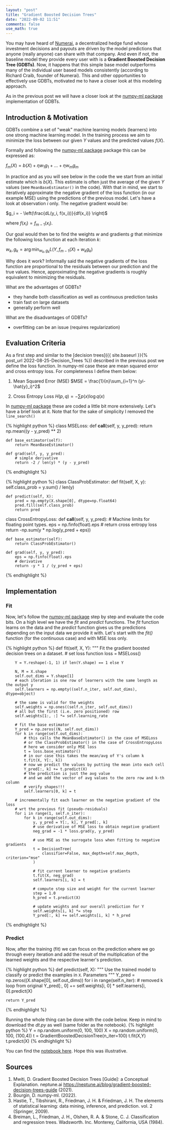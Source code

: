 ```yaml
---
layout: "post"
title: "Gradient Boosted Decision Trees"
date: "2022-09-02 11:51"
comments: false
use_math: true
---
```


You may have heard of [Numerai](https://numer.ai/), a decentralized hedge fund whose investment decisions and payouts are driven by the model predictions that anyone (really anyone) can share with that company. And even if not, the baseline model they provide every user with is a **Gradient Boosted Decision Tree (GDBTs)**. Now, it happens that this simple base model outperforms many of the individual user based models consistently (according to Richard Craib, founder of Numerai).
This and other opportunities to effectively use GDBTs, motivated me to have a closer look at this modeling approach. 

As in the previous post we will have a closer look at the [numpy-ml package](https://numpy-ml.readthedocs.io/en/latest/) implementation of GDBTs. 

## Introduction & Motivation

GDBTs combine a set of "weak" machine learning models (learners) into one strong machine learning model. In the training process we aim to minimize the loss between our given $Y$ values and the predicted values $f(X)$. 

Formally and following the [numpy-ml package](https://numpy-ml.readthedocs.io/en/latest/) package this can be expressed as:

$f_m(X) = b(X) + \eta w_1 g_1 + \ldots + \eta w_m g_m$

In practice and as you will see below in the code the we start from an initial estimate which is $b(X)$. This estimate is often just the average of the given $Y$ values (see `MeanBaseEstimator()` in the code). With that in mind, we start to iteratively approximate the negative gradient of the loss function (in our example MSE) using the predictions of the previous model. 
Let's have a look at observation $i$ only. The negative gradient would be:

$g_i = - \left(\frac{dL(y_i, f(x_i))}{df(x_i)} \right)$

where $f(x_i)=f_{m-1}(x_i)$.

Our goal would then be to find the weights $w$ and gradients $g$ that minimize the following loss function at each iteration $k$:

$w_k, g_k = \arg \min_{w_k, g_k} L(Y, f_{m-1}(X) + w_k g_k)$


Why does it work? Informally said the negative gradients of the loss function are proportional to the residuals between our prediction and the true values. Hence, approximating the negative gradients is roughly equivalent to minimizing the residuals. 

What are the advantages of GDBTs?

- they handle both classification as well as continuous prediction tasks
- train fast on large datasets
- generally perform well

What are the disadvantages of GDBTs?

- overfitting can be an issue (requires regularization)

## Evaluation Criteria

As a first step and similar to the [decision trees]({{ site.baseurl }}{% post_url 2022-08-25-Decision_Trees %}) described in the previous post we define the loss function. In numpy-ml case these are mean squared error and cross entropy loss. For completeness I define them below:

1. Mean Squared Error (MSE)
$MSE = \frac{1}{n}\sum_{i=1}^n (yi-\hat{y}_i)^2$

2. Cross Entropy Loss 
$H(p,q) = -\sum p(x) \log q(x)$


In [numpy-ml package](https://numpy-ml.readthedocs.io/en/latest/) these are coded a little bit more extensively. Let's have a brief look at it. Note that for the sake of simplicity I removed the `line_search()`

{% highlight python %}
class MSELoss:
    def __call__(self, y, y_pred):
        return np.mean((y - y_pred) ** 2)

    def base_estimator(self):
        return MeanBaseEstimator()

    def grad(self, y, y_pred):
        # simple derivative
        return -2 / len(y) * (y - y_pred)
{% endhighlight %}


{% highlight python %}
class ClassProbEstimator:
    def fit(self, X, y):
        self.class_prob = y.sum() / len(y)

    def predict(self, X):
        pred = np.empty(X.shape[0], dtype=np.float64)
        pred.fill(self.class_prob)
        return pred

class CrossEntropyLoss:
    def __call__(self, y, y_pred):
        # Machine limits for floating point types.
        eps = np.finfo(float).eps
        # return cross entropy loss
        return -np.sum(y * np.log(y_pred + eps))

    def base_estimator(self):
        return ClassProbEstimator()

    def grad(self, y, y_pred):
        eps = np.finfo(float).eps
        # derivative
        return -y * 1 / (y_pred + eps)
{% endhighlight %}

## Implementation

### Fit

Now, let's follow the [numpy-ml package](https://numpy-ml.readthedocs.io/en/latest/) step by step and evaluate the code bits. On a high level we have the *fit* and *predict* functions. The *fit* function learns on the data and the *predict* function gives us the predictions depending on the input data we provide it with. Let's start with the *fit()* function (for the continuous case) and with MSE loss only.

{% highlight python %}
    def fit(self, X, Y):
        """
        Fit the gradient boosted decision trees on a dataset.
        # set loss function
        loss = MSELoss()

        Y = Y.reshape(-1, 1) if len(Y.shape) == 1 else Y

        N, M = X.shape
        self.out_dims = Y.shape[1]
        # each iteration is one row of learners with the same length as the output y
        self.learners = np.empty((self.n_iter, self.out_dims), dtype=object)

        # the same is valid for the weights
        self.weights = np.ones((self.n_iter, self.out_dims))
        # all but the first (i.e. zero positioned) row
        self.weights[1:, :] *= self.learning_rate

        # fit the base estimator
        Y_pred = np.zeros((N, self.out_dims))
        for k in range(self.out_dims):
            # this calls the MeanBaseEstimator() in the case of MSELoss
            # or the ClassProbEstimator() in the case of CrossEntropyLoss
            # here we consider only MSE loss
            t = loss.base_estimator()
            # in our case this takes the mean/avg of Y's column k
            t.fit(X, Y[:, k])
            # now we predict the values by putting the mean into each cell
            Y_pred[:, k] += t.predict(X)
            # the prediction is just the avg value
            # and we add the vector of avg values to the zero row and k-th column
            # verify shapes!!!
            self.learners[0, k] = t

        # incrementally fit each learner on the negative gradient of the loss
        # wrt the previous fit (pseudo-residuals)
        for i in range(1, self.n_iter):
            for k in range(self.out_dims):
                y, y_pred = Y[:, k], Y_pred[:, k]
                # use derivative of MSE loss to obtain negative gradient
                neg_grad = -1 * loss.grad(y, y_pred)

                # use MSE as the surrogate loss when fitting to negative gradients
                t = DecisionTree(
                    classifier=False, max_depth=self.max_depth, criterion="mse"
                )

                # fit current learner to negative gradients
                t.fit(X, neg_grad)
                self.learners[i, k] = t

                # compute step size and weight for the current learner
                step = 1.0
                h_pred = t.predict(X)

                # update weights and our overall prediction for Y
                self.weights[i, k] *= step
                Y_pred[:, k] += self.weights[i, k] * h_pred
{% endhighlight %}




### Predict

Now, after the training (fit) we can focus on the prediction where we go through every iteration and add the result of the multiplication of the learned weights and the respective learner's prediction. 


{% highlight python %}
def predict(self, X):
    """
    Use the trained model to classify or predict the examples in `X`.
    Parameters 
    """
    Y_pred = np.zeros((X.shape[0], self.out_dims))
    for i in range(self.n_iter):
        # removed k loop from original
        Y_pred[:, 0] += self.weights[i, 0] * self.learners[i, 0].predict(X)

    return Y_pred
{% endhighlight %}

Running the whole thing can be done with the code below. Keep in mind to download the *dt.py* as well (same folder as the notebook).
{% highlight python %}
Y = np.random.uniform(0, 100, 100)
X = np.random.uniform(0, 100, (100,4))
t = GradientBoostedDecisionTree(n_iter=100)
t.fit(X,Y)
t.predict(X)
{% endhighlight %}

You can find the [notebook here](https://github.com/jatlantic/jatlantic.github.io/blob/main/notebooks/Gradient_Boosted_Decision_Trees_02.09.22.ipynb).
Hope this was illustrative. 

## Sources

1. Mwiti, D. Gradient Boosted Decision Trees [Guide]: a Conceptual Explanation. neptune.ai https://neptune.ai/blog/gradient-boosted-decision-trees-guide (2021).
2. Bourgin, D. numpy-ml. (2022).
3. Hastie, T., Tibshirani, R., Friedman, J. H. & Friedman, J. H. The elements of statistical learning: data mining, inference, and prediction. vol. 2 (Springer, 2009).
4. Breiman, L., Friedman, J. H., Olshen, R. A. & Stone, C. J. Classification and regression trees. Wadsworth. Inc. Monterey, California, USA (1984).
